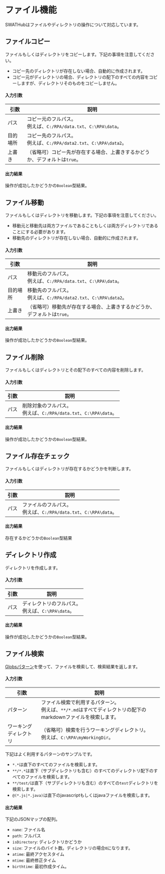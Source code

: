 ファイル機能
===

SWATHubはファイルやディレクトリの操作について対応しています。

ファイルコピー
---

ファイルもしくはディレクトリをコピーします。下記の事項を注意してください。
* コピー先のディレクトリが存在しない場合、自動的に作成されます。
* コピー元がディレクトリの場合、ディレクトリの配下のすべての内容をコピーしますが、ディレクトリそのものをコピーしません。

#### 入力引数
| 引数 | 説明
| ---- | ----
| パス     | コピー元のフルパス。<br>例えば、`C:/RPA/data.txt`、`C:\RPA\data`。
| 目的場所 | コピー先のフルパス。<br>例えば、`C:/RPA/data2.txt`、`C:\RPA\data2`。
| 上書き   | （省略可）コピー先が存在する場合、上書きするかどうか、デフォルトは`true`。

#### 出力結果
操作が成功したかどうかの`Boolean`型結果。

ファイル移動
---

ファイルもしくはディレクトリを移動します。下記の事項を注意してください。
* 移動元と移動先は両方ファイルであることもしくは両方ディレクトリであることにする必要があります。
* 移動先のディレクトリが存在しない場合、自動的に作成されます。

#### 入力引数
| 引数 | 説明
| ---- | ----
| パス     | 移動元のフルパス。<br>例えば、`C:/RPA/data.txt`、`C:\RPA\data`。
| 目的場所 | 移動先のフルパス。<br>例えば、`C:/RPA/data2.txt`、`C:\RPA\data2`。
| 上書き   | （省略可）移動先が存在する場合、上書きするかどうか、デフォルトは`true`。

#### 出力結果
操作が成功したかどうかの`Boolean`型結果。

ファイル削除
---

ファイルもしくはディレクトリとその配下のすべての内容を削除します。

#### 入力引数
| 引数 | 説明
| ---- | ----
| パス     | 削除対象のフルパス。<br>例えば、`C:/RPA/data.txt`、`C:\RPA\data`。

#### 出力結果
操作が成功したかどうかの`Boolean`型結果。

ファイル存在チェック
---

ファイルもしくはディレクトリが存在するかどうかを判断します。

#### 入力引数
| 引数 | 説明
| ---- | ----
| パス     | ファイルのフルパス。<br>例えば、`C:/RPA/data.txt`、`C:\RPA\data`。

#### 出力結果
存在するかどうかの`Boolean`型結果

ディレクトリ作成
---

ディレクトリを作成します。

#### 入力引数
| 引数 | 説明
| ---- | ----
| パス     | ディレクトリのフルパス。<br>例えば、`C:\RPA\data`。

#### 出力結果
操作が成功したかどうかの`Boolean`型結果。

ファイル検索
---

[Globsパターン](https://github.com/isaacs/node-glob#glob-primer)を使って、ファイルを検索して、検索結果を返します。

#### 入力引数
| 引数 | 説明
| ---- | ----
| パターン  | ファイル検索で利用するパターン。<br>例えば、`**/*.md`はすべてディレクトリの配下のmarkdownファイルを検索します。
| ワーキングディレクトリ | （省略可）検索を行うワーキングディレクトリ。<br>例えば、`C:\RPA\myWorkingDir`。

下記はよく利用するパターンのサンプルです。
* `*.*`は直下のすべてのファイルを検索します。
* `**/*.*`は直下（サブディレクトリも含む）のすべてのディレクトリ配下のすべてのファイルを検索します。
* `**/test/`は直下（サブディレクトリも含む）のすべての`test`ディレクトリを検索します。
* `@(*.js|*.java)`は直下のjavascriptもしくはjavaファイルを検索します。

#### 出力結果
下記のJSONマップの配列。
* `name`: ファイル名
* `path`: フルパス
* `isDirectory`: ディレクトリかどうか
* `size`: ファイルのバイト数。ディレクトリの場合`0`になります。
* `atime`: 最終アクセスタイム
* `mtime`: 最終修正タイム
* `birthtime`: 最初作成タイム。
